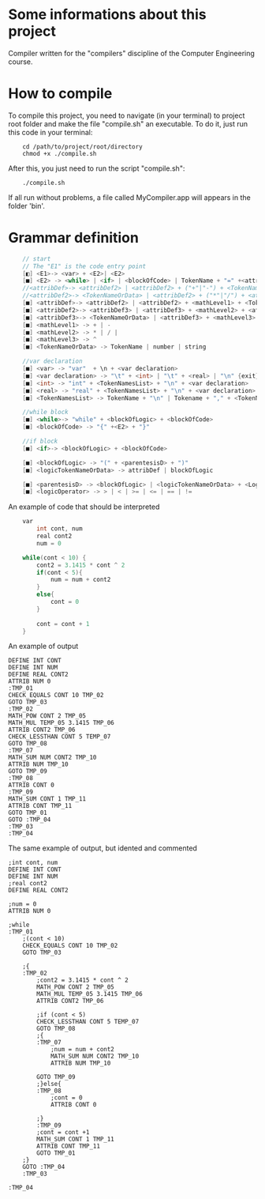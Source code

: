 # Some informations about this project
Compiler written for the "compilers" discipline of the Computer Engineering
course.

# How to compile
To compile this project, you need to navigate (in your terminal) to project root folder and make the file "compile.sh" an executable.
To do it, just run this code in your terminal:

```shell
    cd /path/to/project/root/directory
    chmod +x ./compile.sh
```

After this, you just need to run the script "compile.sh":

```shell
    ./compile.sh
```

If all run without problems, a file called MyCompiler.app will appears in the
folder 'bin'.

# Grammar definition

```c++
    // start
    // The "E1" is the code entry point
    [◧] <E1>-> <var> + <E2>| <E2>
    [■] <E2> -> <while> | <if> | <blockOfCode> | TokenName + "=" +<attribDef> | {exit}
    //<attribDef>-> <attribDef2> | <attribDef2> + ("+"|"-") + <TokenNameOrData>
    //<attribDef2>-> <TokenNameOrData> | <attribDef2> + ("*"|"/") + <attribDef2>
    [■] <attribDef>-> <attribDef2> | <attribDef2> + <mathLevel1> + <TokenNameOrData>
    [■] <attribDef2>-> <attribDef3> | <attribDef3> + <mathLevel2> + <attribDef>
    [■] <attribDef3>-> <TokenNameOrData> | <attribDef3> + <mathLevel3> + <attribDef2>
    [■] <mathLevel1> -> + | - 
    [■] <mathLevel2> -> * | / | 
    [■] <mathLevel3> -> ^
    [■] <TokenNameOrData> -> TokenName | number | string

    //var declaration
    [■] <var> -> "var"  + \n + <var declaration>
    [■] <var declaration> -> "\t" + <int> | "\t" + <real> | "\n" {exit}
    [■] <int> -> "int" + <TokenNamesList> + "\n" + <var declaration>
    [■] <real> -> "real" + <TokenNamesList> + "\n" + <var declaration>
    [■] <TokenNamesList> -> TokenName + "\n" | Tokename + "," + <TokenNamesList>

    //while block
    [■] <while>-> "while" + <blockOfLogic> + <blockOfCode>
    [■] <blockOfCode> -> "{" +<E2> + "}"

    //if block
    [■] <if>-> <blockOfLogic> + <blockOfCode>

    [■] <blockOfLogic> -> "(" + <parentesisD> + ")"
    [■] <logicTokenNameOrData> -> attribDef | blockOfLogic

    [■] <parentesisD> -> <blockOfLogic> | <logicTokenNameOrData> + <LogicOperator> + <logicTokenNameOrData> 
    [■] <logicOperator> -> > | < | >= | <= | == | !=
```

An example of code that should be interpreted

```c++
    var
        int cont, num
        real cont2 
        num = 0

    while(cont < 10) {
        cont2 = 3.1415 * cont ^ 2 
        if(cont < 5){
            num = num + cont2
        }
        else{
            cont = 0
        }
        
        cont = cont + 1
    }
```

An example of output
```assembly
DEFINE INT CONT
DEFINE INT NUM
DEFINE REAL CONT2
ATTRIB NUM 0
:TMP_01
CHECK_EQUALS CONT 10 TMP_02
GOTO TMP_03
:TMP_02
MATH_POW CONT 2 TMP_05
MATH_MUL TEMP_05 3.1415 TMP_06
ATTRIB CONT2 TMP_06
CHECK_LESSTHAN CONT 5 TEMP_07
GOTO TMP_08
:TMP_07
MATH_SUM NUM CONT2 TMP_10
ATTRIB NUM TMP_10
GOTO TMP_09
:TMP_08
ATTRIB CONT 0
:TMP_09
MATH_SUM CONT 1 TMP_11
ATTRIB CONT TMP_11
GOTO TMP_01
GOTO :TMP_04
:TMP_03
:TMP_04

```

The same example of output, but idented and commented
```assembly
;int cont, num
DEFINE INT CONT
DEFINE INT NUM
;real cont2
DEFINE REAL CONT2

;num = 0
ATTRIB NUM 0

;while
:TMP_01
    ;(cont < 10)
    CHECK_EQUALS CONT 10 TMP_02
    GOTO TMP_03
    
    ;{
    :TMP_02
        ;cont2 = 3.1415 * cont ^ 2
        MATH_POW CONT 2 TMP_05
        MATH_MUL TEMP_05 3.1415 TMP_06
        ATTRIB CONT2 TMP_06

        ;if (cont < 5)
        CHECK_LESSTHAN CONT 5 TEMP_07
        GOTO TMP_08
        ;{
        :TMP_07
            ;num = num + cont2
            MATH_SUM NUM CONT2 TMP_10
            ATTRIB NUM TMP_10

        GOTO TMP_09
        ;}else{
        :TMP_08
            ;cont = 0
            ATTRIB CONT 0
        
        ;}
        :TMP_09
        ;cont = cont +1    
        MATH_SUM CONT 1 TMP_11
        ATTRIB CONT TMP_11
        GOTO TMP_01
    ;}
    GOTO :TMP_04
    :TMP_03

:TMP_04
```